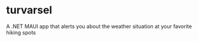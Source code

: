 # turvarsel
A .NET MAUI app that alerts you about the weather situation at your favorite hiking spots
